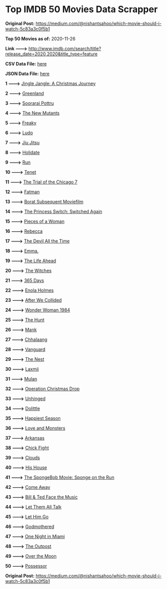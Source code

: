 # Top IMDB 50 Movies Data Scrapper

**Original Post:** https://medium.com/@nishantsahoo/which-movie-should-i-watch-5c83a3c0f5b1

**Top 50 Movies as of:** 2020-11-26

**Link --->** http://www.imdb.com/search/title?release_date=2020,2020&title_type=feature

**CSV Data File:** [here](/Data/data.csv)

**JSON Data File:** [here](/Data/data.json)

**1 --->** [Jingle Jangle: A Christmas Journey](https://www.imdb.com/title/tt7736496/?ref_=adv_li_tt)

**2 --->** [Greenland](https://www.imdb.com/title/tt7737786/?ref_=adv_li_tt)

**3 --->** [Soorarai Pottru](https://www.imdb.com/title/tt10189514/?ref_=adv_li_tt)

**4 --->** [The New Mutants](https://www.imdb.com/title/tt4682266/?ref_=adv_li_tt)

**5 --->** [Freaky](https://www.imdb.com/title/tt10919380/?ref_=adv_li_tt)

**6 --->** [Ludo](https://www.imdb.com/title/tt7212754/?ref_=adv_li_tt)

**7 --->** [Jiu Jitsu](https://www.imdb.com/title/tt9624766/?ref_=adv_li_tt)

**8 --->** [Holidate](https://www.imdb.com/title/tt9866072/?ref_=adv_li_tt)

**9 --->** [Run](https://www.imdb.com/title/tt8633478/?ref_=adv_li_tt)

**10 --->** [Tenet](https://www.imdb.com/title/tt6723592/?ref_=adv_li_tt)

**11 --->** [The Trial of the Chicago 7](https://www.imdb.com/title/tt1070874/?ref_=adv_li_tt)

**12 --->** [Fatman](https://www.imdb.com/title/tt10310140/?ref_=adv_li_tt)

**13 --->** [Borat Subsequent Moviefilm](https://www.imdb.com/title/tt13143964/?ref_=adv_li_tt)

**14 --->** [The Princess Switch: Switched Again](https://www.imdb.com/title/tt11199410/?ref_=adv_li_tt)

**15 --->** [Pieces of a Woman](https://www.imdb.com/title/tt11161474/?ref_=adv_li_tt)

**16 --->** [Rebecca](https://www.imdb.com/title/tt2235695/?ref_=adv_li_tt)

**17 --->** [The Devil All the Time](https://www.imdb.com/title/tt7395114/?ref_=adv_li_tt)

**18 --->** [Emma.](https://www.imdb.com/title/tt9214832/?ref_=adv_li_tt)

**19 --->** [The Life Ahead](https://www.imdb.com/title/tt10627584/?ref_=adv_li_tt)

**20 --->** [The Witches](https://www.imdb.com/title/tt0805647/?ref_=adv_li_tt)

**21 --->** [365 Days](https://www.imdb.com/title/tt10886166/?ref_=adv_li_tt)

**22 --->** [Enola Holmes](https://www.imdb.com/title/tt7846844/?ref_=adv_li_tt)

**23 --->** [After We Collided](https://www.imdb.com/title/tt10362466/?ref_=adv_li_tt)

**24 --->** [Wonder Woman 1984](https://www.imdb.com/title/tt7126948/?ref_=adv_li_tt)

**25 --->** [The Hunt](https://www.imdb.com/title/tt8244784/?ref_=adv_li_tt)

**26 --->** [Mank](https://www.imdb.com/title/tt10618286/?ref_=adv_li_tt)

**27 --->** [Chhalaang](https://www.imdb.com/title/tt8983164/?ref_=adv_li_tt)

**28 --->** [Vanguard](https://www.imdb.com/title/tt9695722/?ref_=adv_li_tt)

**29 --->** [The Nest](https://www.imdb.com/title/tt8338762/?ref_=adv_li_tt)

**30 --->** [Laxmii](https://www.imdb.com/title/tt10350922/?ref_=adv_li_tt)

**31 --->** [Mulan](https://www.imdb.com/title/tt4566758/?ref_=adv_li_tt)

**32 --->** [Operation Christmas Drop](https://www.imdb.com/title/tt13236566/?ref_=adv_li_tt)

**33 --->** [Unhinged](https://www.imdb.com/title/tt10059518/?ref_=adv_li_tt)

**34 --->** [Dolittle](https://www.imdb.com/title/tt6673612/?ref_=adv_li_tt)

**35 --->** [Happiest Season](https://www.imdb.com/title/tt8522006/?ref_=adv_li_tt)

**36 --->** [Love and Monsters](https://www.imdb.com/title/tt2222042/?ref_=adv_li_tt)

**37 --->** [Arkansas](https://www.imdb.com/title/tt9139586/?ref_=adv_li_tt)

**38 --->** [Chick Fight](https://www.imdb.com/title/tt10944486/?ref_=adv_li_tt)

**39 --->** [Clouds](https://www.imdb.com/title/tt6473066/?ref_=adv_li_tt)

**40 --->** [His House](https://www.imdb.com/title/tt8508734/?ref_=adv_li_tt)

**41 --->** [The SpongeBob Movie: Sponge on the Run](https://www.imdb.com/title/tt4823776/?ref_=adv_li_tt)

**42 --->** [Come Away](https://www.imdb.com/title/tt5714470/?ref_=adv_li_tt)

**43 --->** [Bill & Ted Face the Music](https://www.imdb.com/title/tt1086064/?ref_=adv_li_tt)

**44 --->** [Let Them All Talk](https://www.imdb.com/title/tt10808832/?ref_=adv_li_tt)

**45 --->** [Let Him Go](https://www.imdb.com/title/tt9340860/?ref_=adv_li_tt)

**46 --->** [Godmothered](https://www.imdb.com/title/tt11681250/?ref_=adv_li_tt)

**47 --->** [One Night in Miami](https://www.imdb.com/title/tt10612922/?ref_=adv_li_tt)

**48 --->** [The Outpost](https://www.imdb.com/title/tt3833480/?ref_=adv_li_tt)

**49 --->** [Over the Moon](https://www.imdb.com/title/tt7488208/?ref_=adv_li_tt)

**50 --->** [Possessor](https://www.imdb.com/title/tt5918982/?ref_=adv_li_tt)

**Original Post:** https://medium.com/@nishantsahoo/which-movie-should-i-watch-5c83a3c0f5b1
